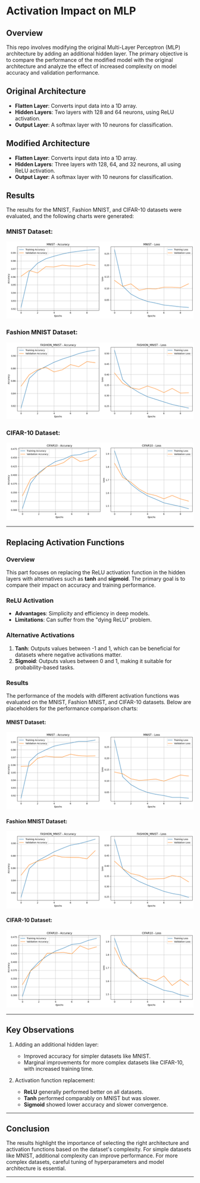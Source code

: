 # Activation Impact on MLP

## Overview
This repo involves modifying the original Multi-Layer Perceptron (MLP) architecture by adding an additional hidden layer. The primary objective is to compare the performance of the modified model with the original architecture and analyze the effect of increased complexity on model accuracy and validation performance.

## Original Architecture
- **Flatten Layer**: Converts input data into a 1D array.
- **Hidden Layers**: Two layers with 128 and 64 neurons, using ReLU activation.
- **Output Layer**: A softmax layer with 10 neurons for classification.

## Modified Architecture
- **Flatten Layer**: Converts input data into a 1D array.
- **Hidden Layers**: Three layers with 128, 64, and 32 neurons, all using ReLU activation.
- **Output Layer**: A softmax layer with 10 neurons for classification.

## Results
The results for the MNIST, Fashion MNIST, and CIFAR-10 datasets were evaluated, and the following charts were generated:

### MNIST Dataset:
![MNIST Accuracy](/charts/mnist1.png)

### Fashion MNIST Dataset:
![Fashion MNIST Accuracy](/charts/fashion_mnist1.png)

### CIFAR-10 Dataset:
![CIFAR-10 Accuracy](/charts/cifar101.png)

---

## Replacing Activation Functions

### Overview
This part focuses on replacing the ReLU activation function in the hidden layers with alternatives such as **tanh** and **sigmoid**. The primary goal is to compare their impact on accuracy and training performance.

### ReLU Activation
- **Advantages**: Simplicity and efficiency in deep models.
- **Limitations**: Can suffer from the "dying ReLU" problem.

### Alternative Activations
1. **Tanh**: Outputs values between -1 and 1, which can be beneficial for datasets where negative activations matter.
2. **Sigmoid**: Outputs values between 0 and 1, making it suitable for probability-based tasks.

### Results
The performance of the models with different activation functions was evaluated on the MNIST, Fashion MNIST, and CIFAR-10 datasets. Below are placeholders for the performance comparison charts:

#### MNIST Dataset:
![MNIST Accuracy - Activation Comparison](/charts/mnist2.png)

#### Fashion MNIST Dataset:
![Fashion MNIST Accuracy - Activation Comparison](/charts/fashion_mnist2.png)

#### CIFAR-10 Dataset:
![CIFAR-10 Accuracy - Activation Comparison](/charts/cifar102.png)

---

## Key Observations
1. Adding an additional hidden layer:
   - Improved accuracy for simpler datasets like MNIST.
   - Marginal improvements for more complex datasets like CIFAR-10, with increased training time.

2. Activation function replacement:
   - **ReLU** generally performed better on all datasets.
   - **Tanh** performed comparably on MNIST but was slower.
   - **Sigmoid** showed lower accuracy and slower convergence.

---

## Conclusion
The results highlight the importance of selecting the right architecture and activation functions based on the dataset's complexity. For simple datasets like MNIST, additional complexity can improve performance. For more complex datasets, careful tuning of hyperparameters and model architecture is essential.

---
